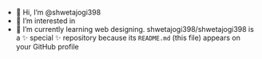 - 👋 Hi, I’m @shwetajogi398
- 👀 I’m interested in 
- 🌱 I’m currently learning web designing.
shwetajogi398/shwetajogi398 is a ✨ special ✨ repository because its `README.md` (this file) appears on your GitHub profile
